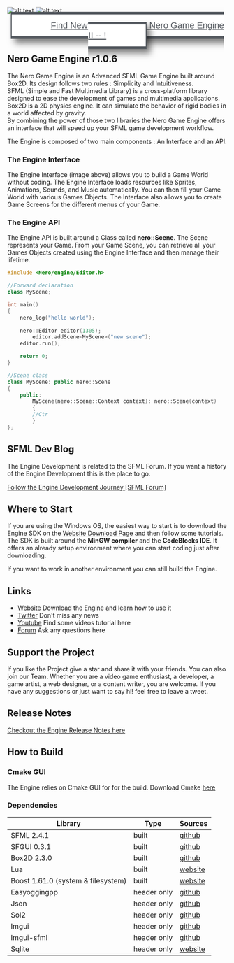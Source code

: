 ![alt text](https://nero-games.com/resource/artwork/github/github_readme_header_02.png)
![alt text](https://nero-games.com/resource/artwork/github/github_readme_engine_v1.png)

<div align="center"><a href="https://github.com/NeroGames/Nero-Game-Engine/tree/master" style="font-family: &quot;Autour One&quot;, Sans-serif;font-size: 20px;fill: #54595F;color: #54595F;background-color: #FFFFFF;border-style: solid;border-width: 6px 2px 6px 2px;box-shadow: 9px 10px 14px 0px rgba(0,0,0,0.5);padding: 14px 90px 14px 90px;">Find New Engine Here -- Nero Game Engine II -- !</a> </div>

## Nero Game Engine r1.0.6

The Nero Game Engine is an Advanced SFML Game Engine built around Box2D. Its design follows two rules : Simplicity and Intuitiveness. <br> 
SFML (Simple and Fast Multimedia Library) is a cross-platform library designed to ease the development of games and multimedia applications.  Box2D is a 2D physics engine. It can simulate the behavior of rigid bodies in a world affected by gravity. <br>
By combining the power of those two libraries the Nero Game Engine offers an interface that will speed up your SFML game development workflow.

The Engine is composed of two main components : An Interface and an API.

###  The Engine Interface 

The Engine Interface (image above) allows you to build a Game World without coding. The Engine Interface loads resources like Sprites, Animations, Sounds, and Music automatically. You can then fill your Game World with various Games Objects. The Interface also allows you to create Game Screens for the different menus of your Game.

### The Engine API

The Engine API is built around a Class called **nero::Scene**. The Scene represents your Game. From your Game Scene, you can retrieve all your Games Objects created using the Engine Interface and then manage their lifetime.

```cpp
#include <Nero/engine/Editor.h>

//Forward declaration
class MyScene;

int main()
{
    nero_log("hello world");
    
    nero::Editor editor(1305);
        editor.addScene<MyScene>("new scene");
    editor.run();

    return 0;
}

//Scene class
class MyScene: public nero::Scene
{
	public:
	    MyScene(nero::Scene::Context context): nero::Scene(context)
	    {
		//Ctr
	    }
};
```

## SFML Dev Blog

The Engine Development is related to the SFML Forum. If you want a history of the Engine Development this is the place to go.

[Follow the Engine Development Journey \[SFML Forum\]](https://en.sfml-dev.org/forums/index.php?topic=21019.0)

## Where to Start
If you are using the Windows OS,  the easiest way to start is to download the Engine SDK on the [Website Download Page](https://www.nero-game.com) and then follow some tutorials. The SDK is built around the **MinGW compiler** and the **CodeBlocks IDE**. It offers an already setup environment where you can start coding just after downloading.

If you want to work in another environment you can still build the Engine.

## Links
- [Website](https://www.nero-game.com/) 	Download the Engine and learn how to use it
- [Twitter](https://twitter.com/nerogameengine) Don't miss any news
- [Youtube](https://www.youtube.com/channel/UCIR0nDUMGzJ3Pkpa3gDCUeQ?view_as=subscriber) Find some videos tutorial here
- [Forum](https://www.nero-game.com/forum/) Ask any questions here


## Support the Project

If you like the Project give a star and share it with your friends.  You can also join our Team. Whether you are a video game enthusiast, a developer, a game artist, a web designer, or a content writer, you are welcome. If you have any suggestions or just want to say hi! feel free to leave a tweet.

## Release Notes

[Checkout the Engine Release Notes here](./Release.md)


## How to Build

### Cmake GUI

The Engine relies on Cmake GUI for for the build. Download Cmake [here](https://cmake.org)

### Dependencies 

| Library | Type | Sources | 
| --- | --- | --- |
| SFML 2.4.1 | built | [github](https://github.com/SFML/SFML) |
| SFGUI 0.3.1 | built | [github](https://github.com/TankOs/SFGUI) |
| Box2D 2.3.0| built | [github](https://github.com/erincatto/Box2D) |
| Lua| built | [website](https://www.lua.org/download.html) |
| Boost 1.61.0 (system & filesystem) | built | [website](https://www.boost.org/users/history/version_1_61_0.html) |
| Easyoggingpp | header only| [github](https://github.com/zuhd-org/easyloggingpp) |
| Json|  header only | [github](https://github.com/nlohmann/json) |
| Sol2 | header only | [github](https://github.com/ThePhD/sol2) |
| Imgui| header only | [github](https://github.com/ocornut/imgui) |
| Imgui-sfml| header only | [github](https://github.com/eliasdaler/imgui-sfml) |
| Sqlite | header only | [website](https://www.sqlite.org/index.html) |



